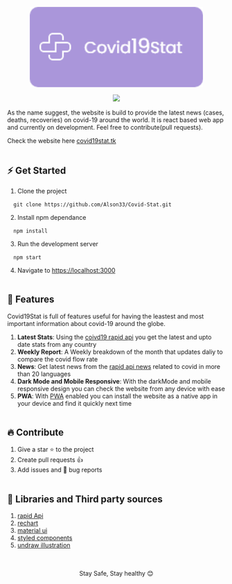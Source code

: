<br /><br />
<p align="center">
  <img src="https://github.com/Alson33/Covid-Stat/blob/master/public/assets/co-icon-big.png" width="400" alt="logo" />
</p>

<p align="center">
  <a href="https://app.netlify.com/sites/covid19-around/deploys">
    <img src="https://api.netlify.com/api/v1/badges/b64967ed-52a6-44aa-aaaa-e0272843833a/deploy-status" />
  </a>

</p>  
  
As the name suggest, the website is build to provide the latest news (cases, deaths, recoveries) on
covid-19 around the world.
It is react based web app and currently on development. Feel free to contribute(pull requests).

Check the website here [covid19stat.tk](https://covid19-around.netlify.app)
<br /><br />

## ⚡ Get Started

1. Clone the project
```
  git clone https://github.com/Alson33/Covid-Stat.git
```
2. Install npm dependance
```
  npm install
```
3. Run the development server
```
  npm start
```
4. Navigate to [https://localhost:3000](https://localhost:3000)
<br /><br />

## 💎 Features

Covid19Stat is full of features useful for having the leastest and most important information about covid-19 around the globe.

1. __Latest Stats__: Using the [coivd19 rapid api](https://rapidapi.com/api-sports/api/covid-193/) you get the latest and upto date stats from any country
2. __Weekly Report__: A Weekly breakdown of the month that updates daliy to compare the covid flow rate
3. __News__: Get latest news from the [rapid api news](https://rapidapi.com/newscatcher-api-newscatcher-api-default/api/free-news/) related to covid in more than 20 languages
4. __Dark Mode and Mobile Responsive__: With the darkMode and mobile responsive design you can check the website from any device with ease
5. __PWA__: With [PWA](https://web.dev/progressive-web-apps/) enabled you can install the website as a native app in your device and find it quickly next time 
<br /><br />

## 🔥 Contribute

1. Give a star ⭐ to the project
2. Create pull requests 👍
3. Add issues and 🐛 bug reports 
<br /><br />

## 📖 Libraries and Third party sources

1. [rapid Api](https://rapidapi.com/)
1. [rechart](https://recharts.org/en-US/)
2. [material ui](https://material-ui.com/)
3. [styled components](https://styled-components.com/)
4. [undraw illustration](https://undraw.co/illustrations)
<br /><br /><br />

<p align="center">Stay Safe, Stay healthy 😊</h1>
